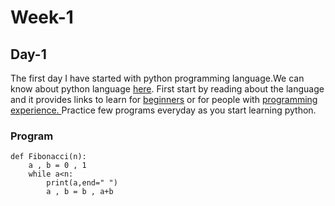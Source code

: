 # Week-1

## Day-1
The first day I have started with python programming language.We can know about python language [here](https://www.python.org/). First start by reading about the language and it provides links to learn for [beginners](https://wiki.python.org/moin/BeginnersGuide/Programmers) or for people with [programming experience.
](https://wiki.python.org/moin/BeginnersGuide/Programmers)
Practice few programs everyday as you start learning python.

### Program

    def Fibonacci(n):
        a , b = 0 , 1
        while a<n:
            print(a,end=" ")
            a , b = b , a+b
            
<!--stackedit_data:
eyJoaXN0b3J5IjpbMTY3Nzg2NTQxN119
-->
